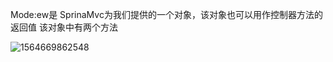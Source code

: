 Mode:ew是 SprinaMvc为我们提供的一个对象，该对象也可以用作控制器方法的返回值
该对象中有两个方法

![1564669862548](C:\Users\RuicyQuan\AppData\Roaming\Typora\typora-user-images\1564669862548.png)

## 

## 



